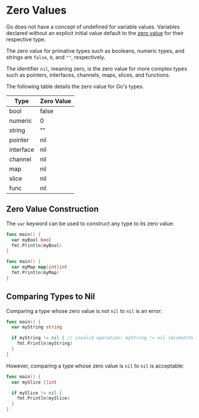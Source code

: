 # Zero Values

Go does not have a concept of undefined for variable values. Variables declared without an explicit initial value default to the [zero value][zero_values] for their respective type.

The zero value for primative types such as booleans, numeric types, and strings are `false`, `0`, and `""`, respectively.

The identifier `nil`, meaning zero, is the zero value for more complex types such as pointers, interfaces, channels, maps, slices, and functions.

The following table details the zero value for Go's types.

| Type      | Zero Value |
| --------- | ---------- |
| bool      | false      |
| numeric   | 0          |
| string    | ""         |
| pointer   | nil        |
| interface | nil        |
| channel   | nil        |
| map       | nil        |
| slice     | nil        |
| func      | nil        |

## Zero Value Construction

The `var` keyword can be used to construct any type to its zero value:

```go
func main() {
  var myBool bool
  fmt.Println(myBool)
}
```

```go
func main() {
  var myMap map[int]int
  fmt.Println(myMap)
}
```

## Comparing Types to Nil

Comparing a type whose zero value is not `nil` to `nil` is an error:

```go
func main() {
  var myString string

  if myString != nil { // invalid operation: myString != nil (mismatched types string and nil)
    fmt.Println(myString)
  }
}
```

However, comparing a type whose zero value is `nil` to `nil` is acceptable:

```go
func main() {
  var mySlice []int

  if mySlice != nil {
    fmt.Println(mySlice)
  }
}
```

[zero_values]: https://golang.org/ref/spec#The_zero_value
